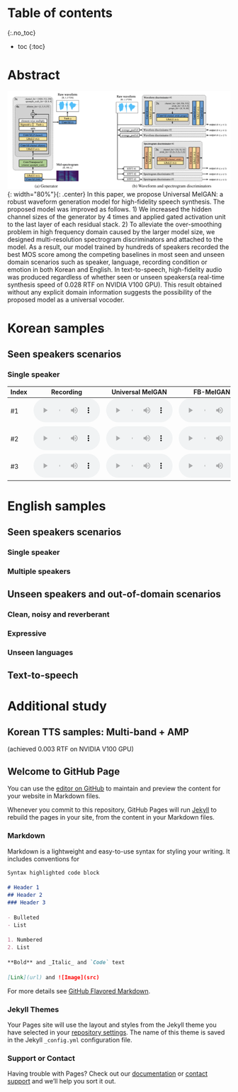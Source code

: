 # Table of contents
{:.no_toc}
* toc
{:toc}

# Abstract
![Image](figure1.png){: width="80%"}{: .center}
In this paper, we propose Universal MelGAN: a robust waveform generation model for high-fidelity speech synthesis. The proposed model was improved as follows. 1) We increased the hidden channel sizes of the generator by 4 times and applied gated activation unit to the last layer of each residual stack. 2) To alleviate the over-smoothing problem in high frequency domain caused by the larger model size, we designed multi-resolution spectrogram discriminators and attached to the model. As a result, our model trained by hundreds of speakers recorded the best MOS score among the competing baselines in most seen and unseen domain scenarios such as speaker, language, recording condition or emotion in both Korean and English. In text-to-speech, high-fidelity audio was produced regardless of whether seen or unseen speakers(a real-time synthesis speed of 0.028 RTF on NVIDIA V100 GPU). This result obtained without any explicit domain information suggests the possibility of the proposed model as a universal vocoder.

# Korean samples

## Seen speakers scenarios

### Single speaker
|Index|Recording|Universal MelGAN|FB-MelGAN|WaveRNN|WaveGlow|WaveNet|
|-----|---------|----------------|---------|-------|--------|-------|
|#1|<audio controls style="width: 150px;"><source src="wav_for_mos/eng/wavernn/eng_seen_single/LJ021-0045.wav" type="audio/wav"></audio>|<audio controls style="width: 150px;"><source src="wav_for_mos/eng/wavernn/eng_seen_single/LJ021-0045.wav" type="audio/wav"></audio>|<audio controls style="width: 150px;"><source src="wav_for_mos/eng/wavernn/eng_seen_single/LJ021-0045.wav" type="audio/wav"></audio>|<audio controls style="width: 150px;"><source src="wav_for_mos/eng/wavernn/eng_seen_single/LJ021-0045.wav" type="audio/wav"></audio>|<audio controls style="width: 150px;"><source src="wav_for_mos/eng/wavernn/eng_seen_single/LJ021-0045.wav" type="audio/wav"></audio>|<audio controls style="width: 150px;"><source src="wav_for_mos/eng/wavernn/eng_seen_single/LJ021-0045.wav" type="audio/wav"></audio>|
|#2|<audio controls style="width: 150px;"><source src="wav_for_mos/eng/wavernn/eng_seen_single/LJ021-0045.wav" type="audio/wav"></audio>|<audio controls style="width: 150px;"><source src="wav_for_mos/eng/wavernn/eng_seen_single/LJ021-0045.wav" type="audio/wav"></audio>|<audio controls style="width: 150px;"><source src="wav_for_mos/eng/wavernn/eng_seen_single/LJ021-0045.wav" type="audio/wav"></audio>|<audio controls style="width: 150px;"><source src="wav_for_mos/eng/wavernn/eng_seen_single/LJ021-0045.wav" type="audio/wav"></audio>|<audio controls style="width: 150px;"><source src="wav_for_mos/eng/wavernn/eng_seen_single/LJ021-0045.wav" type="audio/wav"></audio>|<audio controls style="width: 150px;"><source src="wav_for_mos/eng/wavernn/eng_seen_single/LJ021-0045.wav" type="audio/wav"></audio>|
|#3|<audio controls style="width: 150px;"><source src="wav_for_mos/eng/wavernn/eng_seen_single/LJ021-0045.wav" type="audio/wav"></audio>|<audio controls style="width: 150px;"><source src="wav_for_mos/eng/wavernn/eng_seen_single/LJ021-0045.wav" type="audio/wav"></audio>|<audio controls style="width: 150px;"><source src="wav_for_mos/eng/wavernn/eng_seen_single/LJ021-0045.wav" type="audio/wav"></audio>|<audio controls style="width: 150px;"><source src="wav_for_mos/eng/wavernn/eng_seen_single/LJ021-0045.wav" type="audio/wav"></audio>|<audio controls style="width: 150px;"><source src="wav_for_mos/eng/wavernn/eng_seen_single/LJ021-0045.wav" type="audio/wav"></audio>|<audio controls style="width: 150px;"><source src="wav_for_mos/eng/wavernn/eng_seen_single/LJ021-0045.wav" type="audio/wav"></audio>|


# English samples

## Seen speakers scenarios

### Single speaker

### Multiple speakers

## Unseen speakers and out-of-domain scenarios

### Clean, noisy and reverberant

### Expressive

### Unseen languages

## Text-to-speech

# Additional study

## Korean TTS samples: Multi-band + AMP
(achieved 0.003 RTF on NVIDIA V100 GPU)

## Welcome to GitHub Page

You can use the [editor on GitHub](https://github.com/kallavinka8045/icassp2021/edit/gh-pages/index.md) to maintain and preview the content for your website in Markdown files.

Whenever you commit to this repository, GitHub Pages will run [Jekyll](https://jekyllrb.com/) to rebuild the pages in your site, from the content in your Markdown files.

### Markdown

Markdown is a lightweight and easy-to-use syntax for styling your writing. It includes conventions for

```markdown
Syntax highlighted code block

# Header 1
## Header 2
### Header 3

- Bulleted
- List

1. Numbered
2. List

**Bold** and _Italic_ and `Code` text

[Link](url) and ![Image](src)
```

For more details see [GitHub Flavored Markdown](https://guides.github.com/features/mastering-markdown/).

### Jekyll Themes

Your Pages site will use the layout and styles from the Jekyll theme you have selected in your [repository settings](https://github.com/kallavinka8045/icassp2021/settings). The name of this theme is saved in the Jekyll `_config.yml` configuration file.

### Support or Contact

Having trouble with Pages? Check out our [documentation](https://docs.github.com/categories/github-pages-basics/) or [contact support](https://github.com/contact) and we’ll help you sort it out.
